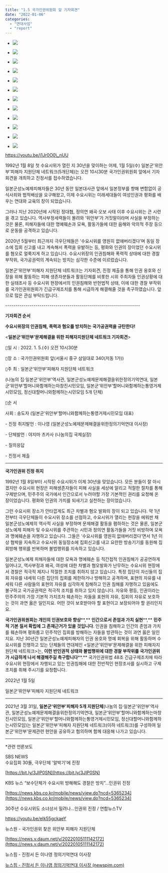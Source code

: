 ```yaml
---
title: "1.5 국가인권위원회 앞 기자회견"
date: "2022-01-06"
categories: 
  - "연대사업"
  - "report"
---
```


- ![](https://r2.womenandwar.net/2022/01/IMG_1847-1024x683.jpg)
    
- ![](https://r2.womenandwar.net/2022/01/퍼포먼스1_확정-1-1024x768.jpg)
    
- ![](https://r2.womenandwar.net/2022/01/photo_2022-01-05_16-33-40-4-1-1024x768.jpg)
    
- ![](https://r2.womenandwar.net/2022/01/IMG_1867-1024x683.jpg)
    
- ![](https://r2.womenandwar.net/2022/01/IMG_1899-1024x683.jpg)
    
- ![](https://r2.womenandwar.net/2022/01/IMG_1933-1024x683.jpg)
    
- ![](https://r2.womenandwar.net/2022/01/IMG_1989-1024x683.jpg)
    
- ![](https://r2.womenandwar.net/2022/01/photo_2022-01-05_16-33-40-1-1024x768.jpg)
    
- ![](https://r2.womenandwar.net/2022/01/IMG_2004-1024x683.jpg)
    
- ![](https://r2.womenandwar.net/2022/01/IMG_2028-1024x683.jpg)
    
- ![](https://r2.womenandwar.net/2022/01/photo_2022-01-05_16-33-40-3-1-1024x768.jpg)
    
- ![](https://r2.womenandwar.net/2022/01/photo_2022-01-05_16-33-40-2-1-1024x768.jpg)
    

https://youtu.be/j1Jr0O0\_nUU

1992년 1월 8일 첫 수요시위가 열린 지 30년을 맞이하는 어제, 1월 5일(수) 일본군'위안부'피해자 지원단체 네트워크(5개단체)는 오전 10시30분 국가인권위원회 앞에서 기자회견을 개최하고 진정서를 접수하였습니다.

일본군성노예제피해자들은 30년 동안 일본대사관 앞에서 일본정부를 향해 변함없이 공식사죄와 법적배상을 요구해왔고, 이제 수요시위는 미래세대들이 여성인권과 평화를 배우는 연대와 교육의 장이 되었습니다.

그러나 지난 2020년에 시작된 정대협, 정의연 왜곡‧오보 사태 이후 수요시위는 큰 시련을 겪고 있습니다. 역사부정세력들이 몰려와 ‘위안부’가 거짓말이라며 사실을 부정하는 것은 물론, 피해자들에 대한 명예훼손과 모욕, 활동가들에 대한 음해와 악의적 주장 등으로 운동을 공격하고 있습니다.

2020년 5월부터 최근까지 극우단체들은 ‘수요시위를 영원히 없애버리겠다’며 동일 장소에 집회 신고를 내고 계속해서 폭력을 유발하는 등, 평화와 인권의 장이었던 수요시위를 혐오로 얼룩지게 하고 있습니다. 수요시위장의 인권침해와 폭력적 상태에 대한 경찰 부작위, 국가공권력의 계속되는 방치는 심각한 수준에 이르렀습니다.

일본군'위안부'피해자 지원단체 네트워크는 기자회견, 진정 제출을 통해 인권 옹호와 신장을 위해 활동하는 피해 생존자분들과 활동단체를 비롯한 시위 주최자들 인권상황에 대한 실태조사 등 수요시위 현장에서의 인권침해와 반헌법적 상태, 이에 대한 경찰 부작위를 국가인권위원회가 긴급구제조치를 통해 시급하게 해결해줄 것을 촉구하였습니다. 앞으로 많은 관심 부탁드립니다.

\-------------------------------------------------------------------

**기자회견 순서**

**수요시위장의 인권침해, 폭력과 혐오를 방치하는** **국가공권력을 규탄한다!**

<**일본군‘위안부’문제해결을 위한 피해자지원단체 네트워크 기자회견**\>

▯일 시 : 2022. 1. 5.(수) 오전 10시30분

▯장 소 : 국가인권위원회 앞(서울시 중구 삼일대로 340(저동 1가))

▯주 최 : 일본군‘위안부’피해자 지원단체 네트워크

(나눔의 집‧일본군'위안부'역사관, 일본군성노예제문제해결을위한정의기억연대, 일본군‘위안부’할머니와함께하는마창진시민모임, 일본군‘위안부’할머니와함께하는통영거제시민모임, 정신대할머니와함께하는시민모임 5개 단체)

▯순 서

사회 : 송도자 (일본군‘위안부’할머니와함께하는통영거제시민모임 대표)

\- 진정 취지발언 : 이나영 (일본군성노예제문제해결을위한정의기억연대 이사장)

\- 단체발언 : 야지마 츠카사 (나눔의집 국제실장)

\- 질의응답

\- 진정서 제출

* * *

**국가인권위 진정 취지**

1992년 1월 8일부터 시작된 수요시위가 이제 30년을 맞았습니다. 모든 분들이 잘 아시겠지만 수요시위 현장은 피해생존자들이 피해 사실을 세상에 알리고 적절한 절차를 통해 구제받으며, 민주주의 국가에서 인간으로서 누려야할 가장 기본적인 권리를 요청해 온 장이었습니다. 평화와 인권의 가치를 되새기고 실천하는 장이었습니다.

그런 수요시위 장소가 안타깝게도 최근 차별과 혐오 발화의 장이 되고 있습니다. 약 1년 전부터 극우단체들이 수요시위 장소를 선점하고, 수요시위가 열리는 현장을 에워싼 채 일본군성노예제의 역사적 사실을 부정하며 문제해결 활동을 폄하하는 것은 물론, 일본군성노예제 피해자 및 수요시위를 주관하는 시민과 정의연 활동가들을 거짓 비방하며 모욕과 명예훼손을 자행하고 있습니다. 그들은 ‘수요시위를 영원히 없애버리겠다’면서 1년 이상 협박을 지속하고 수요시위 동일장소에 집회신고를 내고 요란한 방송기기를 동원해 집회방해 행위를 반복하며 불법행위를 지속하고 있습니다.

일본군성노예제 피해자들에 대한 모욕과 명예훼손 등 직간접적 인권침해가 공공연하게 일어나고, 역사부정과 왜곡, 여성에 대한 차별과 혐오발화가 난무하는 수요시위 현장에서 경찰은 적극적 제지나 적절한 조치를 취하지 않고 있습니다. 특정 집단이 자신들의 집회 자유를 내세워 다른 집단의 집회를 제한하거나 방해하고 공격하며, 표현의 자유를 내세워 다른 사람들의 표현의 자유를 심각하게 침해하고 인권 침해를 자행하고 있음에도 불구하고 국가공권력은 적극적 조치를 취하고 있지 않습니다. 자유와 평등, 인권이라는 민주주의의 가장 기본적 가치조차 훼손하는 자들을 표현의 자유, 집회의 자유로 보호하는 것이 과연 옳은 일인지요. 어떤 것이 보호받아야 할 표현이고 보장되어야 할 권리인지요.

**국가인권위원회는 개인의 인권보호와 향상****,** **인간으로서 존엄과 가치 실현****,** **민주적 기본 질서 확립에 그 존재근거가 있을 것입니다**. 인권을 침해하고 인간의 존엄과 가치를 훼손하며 평화롭고 민주적인 집회를 방해하는 자들을 방관하는 것이 과연 옳은 일인지요. 지난 30년간 일본군성노예제피해자의 인권 옹호와 명예 회복을 위해 활동하며 수요시위를 진행하고 있는 단체들의 연대체인 <일본군‘위안부’문제해결을 위한 피해자지원단체 네트워크>는, **이런 반인권적 상태와 불법행위에 대한 경찰 부작위를 국가인권위가 시급하게 나서 해결해주길 촉구합니다****.** 국가인권위법 48조 긴급구제조치에 따라 수요시위 현장에서 자행되고 있는 인권침해에 대한 전반적인 현장조사를 실시하고 구제조치를 취해 주시기를 요청합니다.

2022년 1월 5일

일본군‘위안부’피해자 지원단체 네트워크

* * *

2021년 3월 31일, **일본군'위안부'피해자 5개 지원단체**(나눔의 집‧일본군'위안부'역사관, 일본군성노예제문제해결을위한정의기억연대, 일본군‘위안부’할머니와함께하는마창진시민모임, 일본군‘위안부’할머니와함께하는통영거제시민모임, 정신대할머니와함께하는시민모임)는 일본군'위안부'피해자 지원단체 네트워크(이하 네트워크)를 구성하여 일본군'위안부'문제관련 현안을 공유하고 협의하며 함께 대응해 나가고 있습니다.

* * *

\*관련 언론보도

SBS NEWS  
수요집회 30돌, 극우단체 '알박기'에 진정

[https://bit.ly/3JIP0SN](https://bit.ly/3JIP0SN)

KBS 뉴스 “보수단체가 수요시위 방해해도 경찰은 방치”…인권위 진정

[https://news.kbs.co.kr/mobile/news/view.do?ncd=5365234](https://news.kbs.co.kr/mobile/news/view.do?ncd=5365234)

  
30주년 수요시위도 소녀상서 밀려나…인권위 진정 / 연합뉴스TV

https://youtu.be/eIk55gckaeY

뉴스원 - 국가인권위 찾은 위안부 피해자 지원단체

[https://news.v.daum.net/v/20220105111142172](https://news.v.daum.net/v/20220105111142172)

뉴스핌 - 진정서 든 이나영 정의기억연대 이사장

[뉴스핌 - 진정서 든 이나영 정의기억연대 이사장 (newspim.com)](https://m.newspim.com/news/view/20220105000481)
